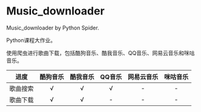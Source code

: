 # Music_downloader
Music_downloader by Python Spider.

Python课程大作业。

使用爬虫进行歌曲下载，包括酷狗音乐、酷我音乐、QQ音乐、网易云音乐和咪咕音乐。


| 进度 | 酷狗音乐 | 酷我音乐 | QQ音乐 | 网易云音乐 | 咪咕音乐 |
| :----: | :----: | :----: | :----: | :----: | :----: |
| 歌曲搜索 | √ | √ | √ | - | - |
| 歌曲下载 | √ | √ | - | - | - |

